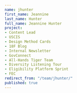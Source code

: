 ```yaml
---
name: jhunter
first_name: Jeannine
last_name: Hunter
full_name: Jeannine Hunter
project:
- Content Lead
- USCIS
- Design Method Cards
- 18F Blog
- Internal Newsletter
- GovConnect
- All-Hands Tiger Team
- Diversity Listening Tour
- Eligibility Platform Sprint
- FEC
redirect_from: "/team/jhunter/"
published: true
---
```


